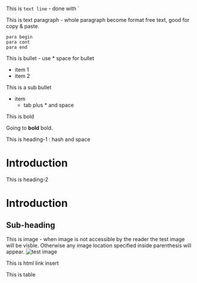 This is `text line` - done with `

This is text paragraph - whole paragraph become format free text, good for copy & paste.
```
para begin
para cont
para end
```
This is bullet - use * space for bullet

* item 1
* item 2

This is a sub bullet

* item
  * tab plus * and space

This is bold

 Going to **bold** bold. 

This is heading-1 : hash and space

# Introduction

This is heading-2

# Introduction
## Sub-heading

This is image - when image is not accessible by the reader the test image will be visble. Otherwise any image location specified inside parenthesis will appear.
![test image](https://www.google.com/imgres?imgurl=https%3A%2F%2Fupload.wikimedia.org%2Fwikipedia%2Fcommons%2Fthumb%2F6%2F64%2FCisco_logo.svg%2F1200px-Cisco_logo.svg.png&imgrefurl=https%3A%2F%2Fen.wikipedia.org%2Fwiki%2FCisco_Systems&docid=nLAeDsOppgzmGM&tbnid=Ar5hfbsVFFHNhM%3A&vet=10ahUKEwiI36Tmk4XZAhUQxVkKHSvgDBcQMwhhKAEwAQ..i&w=1200&h=636&safe=active&client=firefox-b-1-ab&bih=862&biw=1354&q=cisco%20images&ved=0ahUKEwiI36Tmk4XZAhUQxVkKHSvgDBcQMwhhKAEwAQ&iact=mrc&uact=8)

This is html link insert

This is table

